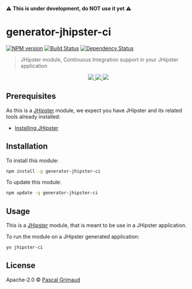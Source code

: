 :warning: __This is under development, do NOT use it yet__ :warning:

# generator-jhipster-ci
[![NPM version][npm-image]][npm-url] [![Build Status][travis-image]][travis-url] [![Dependency Status][daviddm-image]][daviddm-url]
> JHipster module, Continuous Integration support in your JHipster application

<div align="center">
  <a href="http://jhipster.github.io">
    <img src="https://github.com/pascalgrimaud/generator-jhipster-ci/raw/master/images/logo-jhipster.png">
  </a>
  <a href="https://travis-ci.org/">
    <img src="https://avatars3.githubusercontent.com/u/639823?v=3&s=128">
  </a>
  <a href="https://circleci.com/">
    <img src="https://avatars3.githubusercontent.com/u/1231870?v=3&s=128">
  </a>
</div>



## Prerequisites

As this is a [JHipster](http://jhipster.github.io/) module, we expect you have JHipster and its related tools already installed:

- [Installing JHipster](https://jhipster.github.io/installation.html)



## Installation

To install this module:

```bash
npm install -g generator-jhipster-ci
```

To update this module:
```bash
npm update -g generator-jhipster-ci
```


## Usage

This is a [JHipster](http://jhipster.github.io/) module, that is meant to be use in a JHipster application.

To run the module on a JHipster generated application:

```bash
yo jhipster-ci
```



## License

Apache-2.0 © [Pascal Grimaud](https://twitter.com/pascalgrimaud)

[npm-image]: https://img.shields.io/npm/v/generator-jhipster-ci.svg
[npm-url]: https://npmjs.org/package/generator-jhipster-ci
[travis-image]: https://travis-ci.org/pascalgrimaud/generator-jhipster-ci.svg?branch=master
[travis-url]: https://travis-ci.org/pascalgrimaud/generator-jhipster-ci
[daviddm-image]: https://david-dm.org/pascalgrimaud/generator-jhipster-ci.svg?theme=shields.io
[daviddm-url]: https://david-dm.org/pascalgrimaud/generator-jhipster-ci
